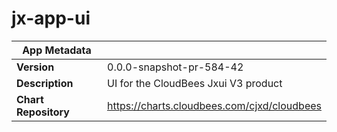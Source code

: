 # jx-app-ui

|App Metadata||
|---|---|
| **Version** | 0.0.0-snapshot-pr-584-42 |
| **Description** | UI for the CloudBees Jxui V3 product |
| **Chart Repository** | https://charts.cloudbees.com/cjxd/cloudbees |
